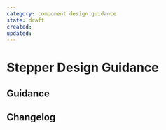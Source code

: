 ```yaml
---
category: component design guidance
state: draft
created: 
updated: 
---
```


# Stepper Design Guidance

## Guidance

## Changelog
